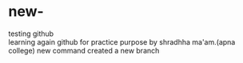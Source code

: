 # new-
testing github<br> 
learning again github for practice purpose by shradhha ma'am.(apna college)
new command
created a new branch